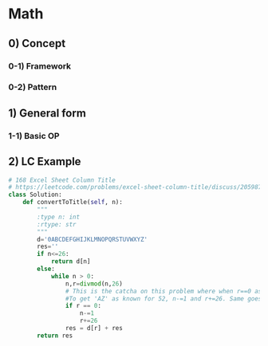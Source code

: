 # Math 

## 0) Concept  

### 0-1) Framework

### 0-2) Pattern

## 1) General form

### 1-1) Basic OP

## 2) LC Example
```python
# 168 Excel Sheet Column Title
# https://leetcode.com/problems/excel-sheet-column-title/discuss/205987/Python-Solution-with-explanation
class Solution:
    def convertToTitle(self, n):
        """
        :type n: int
        :rtype: str
        """
        d='0ABCDEFGHIJKLMNOPQRSTUVWXYZ'
        res=''
        if n<=26:
            return d[n]
        else:
            while n > 0:
                n,r=divmod(n,26)
                # This is the catcha on this problem where when r==0 as a result of n%26. eg, n=52//26=2, r=52%26=0. 
                #To get 'AZ' as known for 52, n-=1 and r+=26. Same goes to 702.
                if r == 0:
                    n-=1
                    r+=26
                res = d[r] + res
        return res
```
